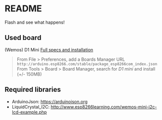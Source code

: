 # README

Flash and see what happens!


## Used board
(Wemos) D1 Mini [Full specs and installation](https://gist.github.com/carljdp/e6a3f5a11edea63c2c14312b534f4e53)

> From File > Preferences, add a Boards Manager URL `http://arduino.esp8266.com/stable/package_esp8266com_index.json`   
> From Tools > Board > Board Manager, search for *D1 mini* and install (+/- 150MB)  


## Required libraries
 - ArduinoJson: https://arduinojson.org
 - LiquidCrystal_I2C: http://www.esp8266learning.com/wemos-mini-i2c-lcd-example.php

